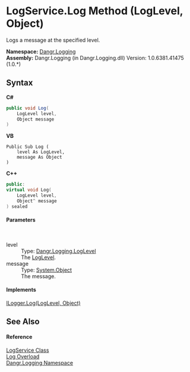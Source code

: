 # LogService.Log Method (LogLevel, Object)
 

Logs a message at the specified level.

**Namespace:**&nbsp;<a href="N_Dangr_Logging">Dangr.Logging</a><br />**Assembly:**&nbsp;Dangr.Logging (in Dangr.Logging.dll) Version: 1.0.6381.41475 (1.0.*)

## Syntax

**C#**<br />
``` C#
public void Log(
	LogLevel level,
	Object message
)
```

**VB**<br />
``` VB
Public Sub Log ( 
	level As LogLevel,
	message As Object
)
```

**C++**<br />
``` C++
public:
virtual void Log(
	LogLevel level, 
	Object^ message
) sealed
```


#### Parameters
&nbsp;<dl><dt>level</dt><dd>Type: <a href="T_Dangr_Logging_LogLevel">Dangr.Logging.LogLevel</a><br />The <a href="T_Dangr_Logging_LogLevel">LogLevel</a>.</dd><dt>message</dt><dd>Type: <a href="http://msdn2.microsoft.com/en-us/library/e5kfa45b" target="_blank">System.Object</a><br />The message.</dd></dl>

#### Implements
<a href="M_Dangr_Logging_ILogger_Log">ILogger.Log(LogLevel, Object)</a><br />

## See Also


#### Reference
<a href="T_Dangr_Logging_LogService">LogService Class</a><br /><a href="Overload_Dangr_Logging_LogService_Log">Log Overload</a><br /><a href="N_Dangr_Logging">Dangr.Logging Namespace</a><br />